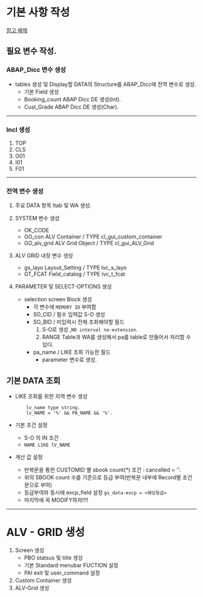 # 기본 사항 작성
[참고 예제](../../ABAP_source_code/Week7/zquiz_15_E00.abap)

## **필요 변수 작성**.

### ABAP_Dicc 변수 생성
- tables 생성 및 Display할 DATA의 Structure를 ABAP_Dicc에 전역 변수로 생성.
    - 기본 Field 생성
    - Booking_count ABAP Dicc DE 생성(Int).
    - Cust_Grade ABAP Dicc DE 생성(Char).

---

### Incl 생성
1. TOP
2. CLS
3. O01
4. I01
5. F01

---

### 전역 변수 생성
1. 주요 DATA 항목 Itab 및 WA 생성.

2. SYSTEM 변수 생성
    - OK_CODE
    - GO_con ALV    Container       /  TYPE cl_gui_custom_container
    - GO_alv_grid   ALV Grid Object /  TYPE cl_gui_ALV_Grid

3. ALV GRID 내장 변수 생성
    - gs_layo       Layout_Setting  /  TYPE lvc_s_layo
    - GT_FCAT       Field_catalog   /  TYPE lvc_t_fcat

4. PARAMETER  및 SELECT-OPTIONS 생성
    - selection screen Block 생성
        - 각 변수에 `MEMORY ID` 부여함
        - SO_CID / 필수 입력값 S-O 생성
        - SO_BID / 미입력시 전체 조회해야할 필드
            1.  S-O로 생성 ,`NO interval no-extension`.
            2.  RANGE Table과 WA를 생성해서 pa를 table로 만들어서 처리할 수 있다.
        - pa_name / LIKE 조회 가능한 필드
            - parameter 변수로 생성.

## 기본 DATA 조회
- LIKE 조회를 위한 지역 변수 생성
    ```ABAP
        lv_name type string.
        lv_NAME = '%' && PA_NAME && '%'.
    ```
- 기본 조건 설정
    - S-O 의 IN 조건
    - `NAME LIKE lV_NAME`

- 계산 값 설정
    - 반복문을 통한 CUSTOMID 별 sbook count(*) 조건 : cancelled = ''.
    - 위의 SBOOK count 수를 기준으로 등급 부여(반복문 내부에 Record별 조건문으로 부여)
    - 등급부여와 동시에 excp_field 설정 `gs_data-excp = <해당등급>`
    - 마지막에 꼭 MODIFY하자!!!!

---
# ALV - GRID 생성
1. Screen 생성
    - PBO statsus 및 title 생성
    - 기본 Standard menubar FUCTION 설정 
    - PAI exit 및 user_command 설정
2. Custom Container 생성
3. ALV-Grid 생성
